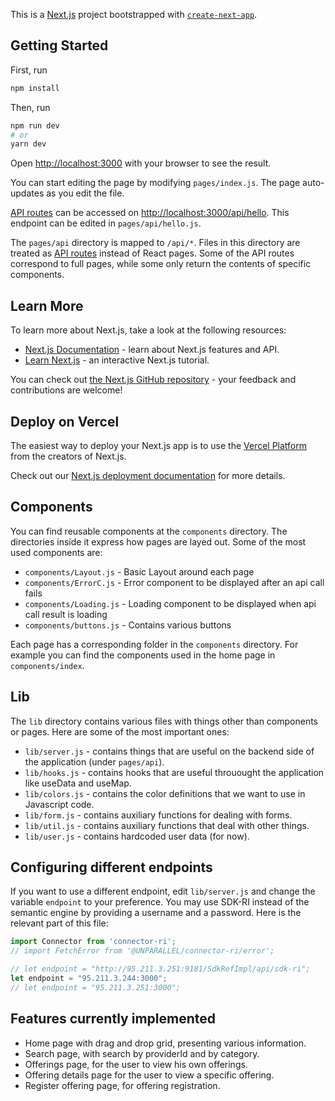 This is a [Next.js](https://nextjs.org/) project bootstrapped with [`create-next-app`](https://github.com/vercel/next.js/tree/canary/packages/create-next-app).

## Getting Started

First, run 
```bash
npm install
```

Then, run
```bash
npm run dev
# or
yarn dev
```

Open [http://localhost:3000](http://localhost:3000) with your browser to see the result.

You can start editing the page by modifying `pages/index.js`. The page auto-updates as you edit the file.

[API routes](https://nextjs.org/docs/api-routes/introduction) can be accessed on [http://localhost:3000/api/hello](http://localhost:3000/api/hello). This endpoint can be edited in `pages/api/hello.js`.

The `pages/api` directory is mapped to `/api/*`. Files in this directory are treated as [API routes](https://nextjs.org/docs/api-routes/introduction) instead of React pages. Some of the API routes correspond to full pages, while some only return the contents of specific components.

## Learn More

To learn more about Next.js, take a look at the following resources:

- [Next.js Documentation](https://nextjs.org/docs) - learn about Next.js features and API.
- [Learn Next.js](https://nextjs.org/learn) - an interactive Next.js tutorial.

You can check out [the Next.js GitHub repository](https://github.com/vercel/next.js/) - your feedback and contributions are welcome!

## Deploy on Vercel

The easiest way to deploy your Next.js app is to use the [Vercel Platform](https://vercel.com/new?utm_medium=default-template&filter=next.js&utm_source=create-next-app&utm_campaign=create-next-app-readme) from the creators of Next.js.

Check out our [Next.js deployment documentation](https://nextjs.org/docs/deployment) for more details.

## Components

You can find reusable components at the `components` directory. The directories inside it express how pages are layed out. Some of the most used components are:

- `components/Layout.js` - Basic Layout around each page
- `components/ErrorC.js` - Error component to be displayed after an api call fails
- `components/Loading.js` - Loading component to be displayed when api call result is loading
- `components/buttons.js` - Contains various buttons

Each page has a corresponding folder in the `components` directory. For example you can find the components used in the home page in `components/index`.

## Lib

The `lib` directory contains various files with things other than components or pages. Here are some of the most important ones:

- `lib/server.js` - contains things that are useful on the backend side of the application (under `pages/api`).
- `lib/hooks.js` - contains hooks that are useful throuought the application like useData and useMap.
- `lib/colors.js` - contains the color definitions that we want to use in Javascript code.
- `lib/form.js` - contains auxiliary functions for dealing with forms.
- `lib/util.js` - contains auxiliary functions that deal with other things.
- `lib/user.js` - contains hardcoded user data (for now).

## Configuring different endpoints

If you want to use a different endpoint, edit `lib/server.js` and change the variable `endpoint` to your preference. You may use SDK-RI instead of the semantic engine by providing a username and a password. Here is the relevant part of this file:

```js
import Connector from 'connector-ri';
// import FetchError from '@UNPARALLEL/connector-ri/error';

// let endpoint = "http://95.211.3.251:9181/SdkRefImpl/api/sdk-ri";
let endpoint = "95.211.3.244:3000";
// let endpoint = "95.211.3.251:3000";
```

## Features currently implemented

- Home page with drag and drop grid, presenting various information.
- Search page, with search by providerId and by category.
- Offerings page, for the user to view his own offerings.
- Offering details page for the user to view a specific offering.
- Register offering page, for offering registration.
